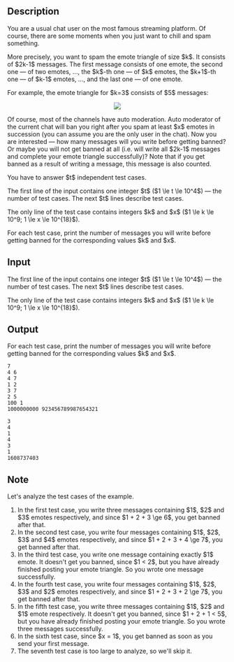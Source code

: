## Description

<div><p>You are a usual chat user on the most famous streaming platform. Of course, there are some moments when you just want to chill and spam something.</p><p>More precisely, you want to spam the emote triangle of size $k$. It consists of $2k-1$ messages. The first message consists of one emote, the second one — of two emotes, ..., the $k$-th one — of $k$ emotes, the $k+1$-th one — of $k-1$ emotes, ..., and the last one — of one emote.</p><p>For example, the emote triangle for $k=3$ consists of $5$ messages:</p><center> <img class="tex-graphics" src="file://lSDh9uBu.png" style="max-width: 100.0%;max-height: 100.0%;"> </center><p>Of course, most of the channels have auto moderation. Auto moderator of the current chat will ban you right after you spam at least $x$ emotes in succession (you can assume you are the only user in the chat). Now you are interested — how many messages will you write before getting banned? Or maybe you will not get banned at all (i.e. will write all $2k-1$ messages and complete your emote triangle successfully)? Note that if you get banned as a result of writing a message, this message is also counted.</p><p>You have to answer $t$ independent test cases.</p></div><div class="input-specification"><p>The first line of the input contains one integer $t$ ($1 \le t \le 10^4$) — the number of test cases. The next $t$ lines describe test cases.</p><p>The only line of the test case contains integers $k$ and $x$ ($1 \le k \le 10^9; 1 \le x \le 10^{18}$).</p></div><div class="output-specification"><p>For each test case, print the number of messages you will write before getting banned for the corresponding values $k$ and $x$.</p></div>

## Input

<p>The first line of the input contains one integer $t$ ($1 \le t \le 10^4$) — the number of test cases. The next $t$ lines describe test cases.</p><p>The only line of the test case contains integers $k$ and $x$ ($1 \le k \le 10^9; 1 \le x \le 10^{18}$).</p>

## Output

<p>For each test case, print the number of messages you will write before getting banned for the corresponding values $k$ and $x$.</p>





```input1
7
4 6
4 7
1 2
3 7
2 5
100 1
1000000000 923456789987654321
```




```output1
3
4
1
4
3
1
1608737403
```



## Note

<p>Let's analyze the test cases of the example.</p><ol> <li> In the first test case, you write three messages containing $1$, $2$ and $3$ emotes respectively, and since $1 + 2 + 3 \ge 6$, you get banned after that. </li><li> In the second test case, you write four messages containing $1$, $2$, $3$ and $4$ emotes respectively, and since $1 + 2 + 3 + 4 \ge 7$, you get banned after that. </li><li> In the third test case, you write one message containing exactly $1$ emote. It doesn't get you banned, since $1 &lt; 2$, but you have already finished posting your emote triangle. So you wrote one message successfully. </li><li> In the fourth test case, you write four messages containing $1$, $2$, $3$ and $2$ emotes respectively, and since $1 + 2 + 3 + 2 \ge 7$, you get banned after that. </li><li> In the fifth test case, you write three messages containing $1$, $2$ and $1$ emote respectively. It doesn't get you banned, since $1 + 2 + 1 &lt; 5$, but you have already finished posting your emote triangle. So you wrote three messages successfully. </li><li> In the sixth test case, since $x = 1$, you get banned as soon as you send your first message. </li><li> The seventh test case is too large to analyze, so we'll skip it. </li></ol>
